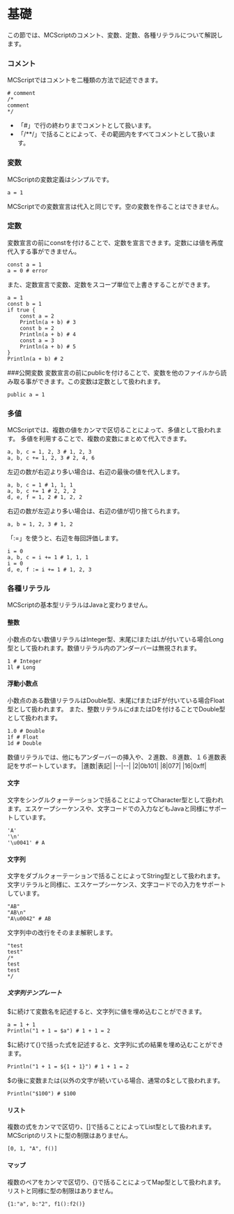 # 基礎
この節では、MCScriptのコメント、変数、定数、各種リテラルについて解説します。
### コメント
MCScriptではコメントを二種類の方法で記述できます。
```
# comment
/*
comment
*/
```
* 「#」で行の終わりまでコメントとして扱います。
* 「/**/」で括ることによって、その範囲内をすべてコメントとして扱います。

### 変数
MCScriptの変数定義はシンプルです。
```
a = 1
```
MCScriptでの変数宣言は代入と同じです。空の変数を作ることはできません。
### 定数
変数宣言の前にconstを付けることで、定数を宣言できます。定数には値を再度代入する事ができません。
```
const a = 1
a = 0 # error
```
また、定数宣言で変数、定数をスコープ単位で上書きすることができます。
```
a = 1
const b = 1
if true {
    const a = 2
    Println(a + b) # 3
    const b = 2
    Println(a + b) # 4
    const a = 3
    Println(a + b) # 5
}
Println(a + b) # 2
```
###公開変数
変数宣言の前にpublicを付けることで、変数を他のファイルから読み取る事ができます。この変数は定数として扱われます。
```
public a = 1
```
### 多値
MCScriptでは、複数の値をカンマで区切ることによって、多値として扱われます。
多値を利用することで、複数の変数にまとめて代入できます。
```
a, b, c = 1, 2, 3 # 1, 2, 3
a, b, c += 1, 2, 3 # 2, 4, 6
```
左辺の数が右辺より多い場合は、右辺の最後の値を代入します。
```
a, b, c = 1 # 1, 1, 1
a, b, c += 1 # 2, 2, 2
d, e, f = 1, 2 # 1, 2, 2
```
右辺の数が左辺より多い場合は、右辺の値が切り捨てられます。
```
a, b = 1, 2, 3 # 1, 2
```
「:=」を使うと、右辺を毎回評価します。
```
i = 0
a, b, c = i += 1 # 1, 1, 1
i = 0
d, e, f := i += 1 # 1, 2, 3
```
### 各種リテラル
MCScriptの基本型リテラルはJavaと変わりません。
#### 整数
小数点のない数値リテラルはInteger型、末尾にlまたはLが付いている場合Long型として扱われます。数値リテラル内のアンダーバーは無視されます。
```
1 # Integer
1l # Long
```
#### 浮動小数点
小数点のある数値リテラルはDouble型、末尾にfまたはFが付いている場合Float型として扱われます。
また、整数リテラルにdまたはDを付けることでDouble型として扱われます。
```
1.0 # Double
1f # Float
1d # Double
```
数値リテラルでは、他にもアンダーバーの挿入や、２進数、８進数、１６進数表記をサポートしています。
|進数|表記|
|--|--|
|2|0b101|
|8|077|
|16|0xff|
#### 文字
文字をシングルクォーテーションで括ることによってCharacter型として扱われます。エスケープシーケンスや、文字コードでの入力などもJavaと同様にサポートしています。
```
'A'
'\n'
'\u0041' # A
```
#### 文字列
文字をダブルクォーテーションで括ることによってString型として扱われます。文字リテラルと同様に、エスケープシーケンス、文字コードでの入力をサポートしています。
```
"AB"
"AB\n"
"A\u0042" # AB
```
文字列中の改行をそのまま解釈します。
```
"test
test"
/*
test
test
*/
```
##### 文字列テンプレート
$に続けて変数名を記述すると、文字列に値を埋め込むことができます。
```
a = 1 + 1
Println("1 + 1 = $a") # 1 + 1 = 2
```
$に続けて{}で括った式を記述すると、文字列に式の結果を埋め込むことができます。
```
Println("1 + 1 = ${1 + 1}") # 1 + 1 = 2
```
\$の後に変数または{以外の文字が続いている場合、通常の$として扱われます。
```
Println("$100") # $100
```
#### リスト
複数の式をカンマで区切り、[]で括ることによってList型として扱われます。MCScriptのリストに型の制限はありません。
```
[0, 1, "A", f()]
```
#### マップ
複数のペアをカンマで区切り、{}で括ることによってMap型として扱われます。
リストと同様に型の制限はありません。
```
{1:"a", b:"2", f1():f2()}
```